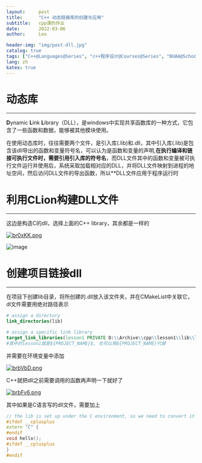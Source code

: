 ```yaml
---
layout:     post
title:      "C++ 动态链接库的创建与应用"
subtitle:   cpp课的作业
date:       2022-03-06
author:     Leo

header-img: "img/post-dll.jpg"
catalog: true
tags: ["C++@Languages@Series", "c++程序设计@Courses@Series", "BUAA@Schools@Series"]
lang: zh
katex: true 
---
```


# 动态库

---

**D**ynamic **L**ink **L**ibrary（DLL），是windows中实现共享函数库的一种方式，它包含了一些函数和数据，能够被其他模块使用。

在使用动态库时，往往需要两个文件，是引入库(.lib)和.dll，其中引入库(.lib)是包含该dll导出的函数和变量符号名，可以认为是函数和变量的声明,**在执行编译和链接可执行文件时，需要引用引入库的符号名**，而DLL文件其中的函数和变量被可执行文件运行并使用后，系统采取加载相对应的DLL，并将DLL文件映射到进程的地址空间，然后访问DLL文件的导出函数，所以**DLL文件应用于程序运行时

# 利用CLion构建DLL文件

---

这边是构造C的dll，选择上面的C++ library，其余都是一样的

[![br0xKK.png](https://s1.ax1x.com/2022/03/06/br0xKK.png)](https://imgtu.com/i/br0xKK)

![image](https://s1.ax1x.com/2022/03/06/brBUZF.png)

# 创建项目链接dll

---

在项目下创建lib目录，将所创建的.dll放入该文件夹，并在CMakeList中关联它，dl文件需要用绝对路径表示

```cmake
# assign a directory
link_directories(lib)

# assign a specific link library
target_link_libraries(lesson1 PRIVATE D:\\Archive\\cpp\\lesson1\\lib\\libhelloDll.dll)
#其中的lesson1就是${PROJECT_NAME}$, 也可以用${PROJECT_NAME}代替
```

并需要在环境变量中添加

[![brbVbD.png](https://s1.ax1x.com/2022/03/07/brbVbD.png)](https://imgtu.com/i/brbVbD)

C++就把dll之前需要调用的函数再声明一下就好了

[![brbFv6.png](https://s1.ax1x.com/2022/03/07/brbFv6.png)](https://imgtu.com/i/brbFv6)



其中如果是C语言写的dll文件，需要加上

```c++
// the lib is set up under the C environment, so we need to convert it to the C++ first
#ifdef __cplusplus
extern "C" {
#endif
void hello();
#ifdef __cplusplus
}
#endif
```

